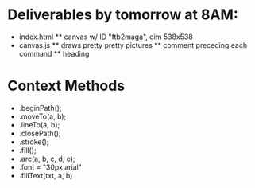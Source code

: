 # Deliverables by tomorrow at 8AM:
  * index.html
  ** canvas w/ ID "ftb2maga", dim 538x538
  * canvas.js
  ** draws pretty pretty pictures
  ** comment preceding each command
  ** heading

# Context Methods
  * .beginPath();
  * .moveTo(a, b);
  * .lineTo(a, b);
  * .closePath();
  * .stroke();
  * .fill();
  * .arc(a, b, c, d, e);
  * .font = "30px arial"
  * .fillText(txt, a, b)
